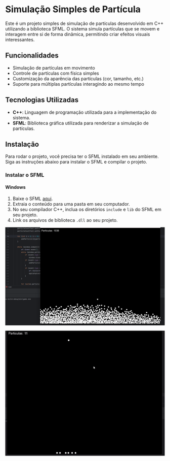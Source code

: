 ﻿# Simulação Simples de Partícula

Este é um projeto simples de simulação de partículas desenvolvido em C++ utilizando a biblioteca SFML. O sistema simula partículas que se movem e interagem entre si de forma dinâmica, permitindo criar efeitos visuais interessantes.

## Funcionalidades

- Simulação de partículas em movimento
- Controle de partículas com física simples
- Customização da aparência das partículas (cor, tamanho, etc.)
- Suporte para múltiplas partículas interagindo ao mesmo tempo

## Tecnologias Utilizadas

- **C++**: Linguagem de programação utilizada para a implementação do sistema.
- **SFML**: Biblioteca gráfica utilizada para renderizar a simulação de partículas.

## Instalação

Para rodar o projeto, você precisa ter o SFML instalado em seu ambiente. Siga as instruções abaixo para instalar o SFML e compilar o projeto.

### Instalar o SFML

#### Windows

1. Baixe o SFML [aqui](https://www.sfml-dev.org/download.php).
2. Extraia o conteúdo para uma pasta em seu computador.
3. No seu compilador C++, inclua os diretórios `include` e `lib` do SFML em seu projeto.
4. Link os arquivos de biblioteca `.dll` ao seu projeto.

![Captura](https://raw.githubusercontent.com/marlonsousas/particle-system/refs/heads/main/assets/capture.png)

![Captura Gif](https://raw.githubusercontent.com/marlonsousas/particle-system/refs/heads/main/assets/capture-gif.gif)